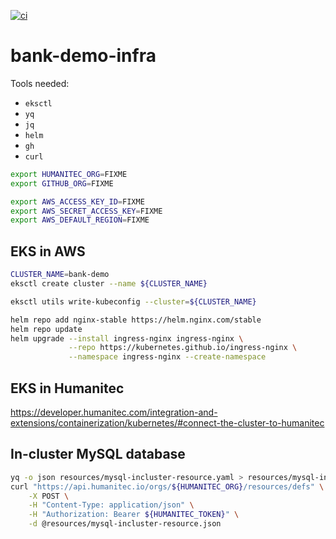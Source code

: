 [![ci](https://github.com/Humanitec-DemoOrg/azure-reference-architecture/actions/workflows/ci.yaml/badge.svg)](https://github.com/Humanitec-DemoOrg/azure-reference-architecture/actions/workflows/ci.yaml)

# bank-demo-infra

Tools needed:
- `eksctl`
- `yq`
- `jq`
- `helm`
- `gh`
- `curl`


```bash
export HUMANITEC_ORG=FIXME
export GITHUB_ORG=FIXME

export AWS_ACCESS_KEY_ID=FIXME
export AWS_SECRET_ACCESS_KEY=FIXME
export AWS_DEFAULT_REGION=FIXME
```

## EKS in AWS

```bash
CLUSTER_NAME=bank-demo
eksctl create cluster --name ${CLUSTER_NAME}
```

```bash
eksctl utils write-kubeconfig --cluster=${CLUSTER_NAME}

```

```bash
helm repo add nginx-stable https://helm.nginx.com/stable
helm repo update
helm upgrade --install ingress-nginx ingress-nginx \
             --repo https://kubernetes.github.io/ingress-nginx \
             --namespace ingress-nginx --create-namespace
```

## EKS in Humanitec

https://developer.humanitec.com/integration-and-extensions/containerization/kubernetes/#connect-the-cluster-to-humanitec


## In-cluster MySQL database

```bash
yq -o json resources/mysql-incluster-resource.yaml > resources/mysql-incluster-resource.json
curl "https://api.humanitec.io/orgs/${HUMANITEC_ORG}/resources/defs" \
    -X POST \
    -H "Content-Type: application/json" \
    -H "Authorization: Bearer ${HUMANITEC_TOKEN}" \
    -d @resources/mysql-incluster-resource.json
```